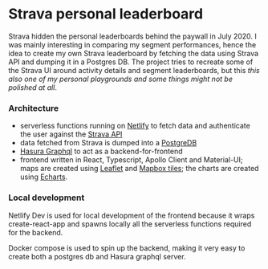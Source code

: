 # Strava personal leaderboard

Strava hidden the personal leaderboards behind the paywall in July 2020. I was mainly interesting in comparing my segment performances, hence the idea to create my own Strava leaderboard by fetching the data using Strava API and dumping it in a Postgres DB. The project tries to recreate some of the Strava UI around activity details and segment leaderboards, but this _this also one of my personal playgrounds and some things might not be polished at all_.

### Architecture

- serverless functions running on [Netlify](https://www.netlify.com/) to fetch data and authenticate the user against the [Strava API](https://developers.strava.com/)
- data fetched from Strava is dumped into a [PostgreDB](https://www.postgresql.org/)
- [Hasura Graphql](https://hasura.io/) to act as a backend-for-frontend
- frontend written in React, Typescript, Apollo Client and Material-UI; maps are created using [Leaflet](https://leafletjs.com/) and [Mapbox tiles](https://www.mapbox.com/maps); the charts are created using [Echarts](https://echarts.apache.org/en/index.html).

### Local development

Netlify Dev is used for local development of the frontend because it wraps create-react-app and spawns locally all the serverless functions required for the backend.

Docker compose is used to spin up the backend, making it very easy to create both a postgres db and Hasura graphql server.
